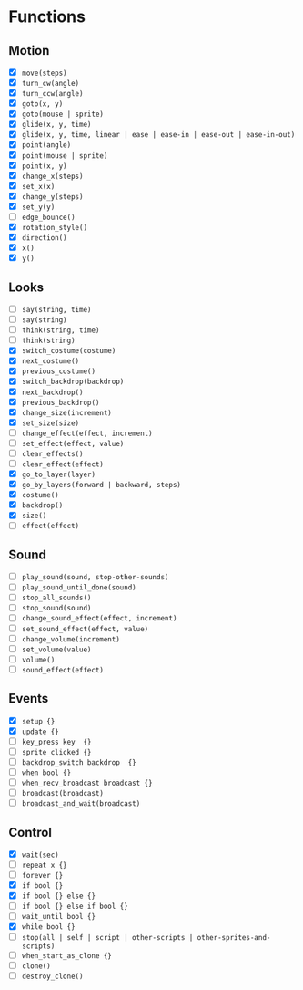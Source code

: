 # Functions

## Motion

- [x] `move(steps)`
- [x] `turn_cw(angle)`
- [x] `turn_ccw(angle)`
- [x] `goto(x, y)`
- [x] `goto(mouse | sprite)`
- [x] `glide(x, y, time)`
- [x] `glide(x, y, time, linear | ease | ease-in | ease-out | ease-in-out)`
- [x] `point(angle)`
- [x] `point(mouse | sprite)`
- [x] `point(x, y)`
- [x] `change_x(steps)`
- [x] `set_x(x)`
- [x] `change_y(steps)`
- [x] `set_y(y)`
- [ ] `edge_bounce()`
- [x] `rotation_style()`
- [x] `direction()`
- [x] `x()`
- [x] `y()`

## Looks

- [ ] `say(string, time)`
- [ ] `say(string)`
- [ ] `think(string, time)`
- [ ] `think(string)`
- [x] `switch_costume(costume)`
- [x] `next_costume()`
- [x] `previous_costume()`
- [x] `switch_backdrop(backdrop)`
- [x] `next_backdrop()`
- [x] `previous_backdrop()`
- [x] `change_size(increment)`
- [x] `set_size(size)`
- [ ] `change_effect(effect, increment)`
- [ ] `set_effect(effect, value)`
- [ ] `clear_effects()`
- [ ] `clear_effect(effect)`
- [x] `go_to_layer(layer)`
- [x] `go_by_layers(forward | backward, steps)`
- [x] `costume()`
- [x] `backdrop()`
- [x] `size()`
- [ ] `effect(effect)`

## Sound

- [ ] `play_sound(sound, stop-other-sounds)`
- [ ] `play_sound_until_done(sound)`
- [ ] `stop_all_sounds()`
- [ ] `stop_sound(sound)`
- [ ] `change_sound_effect(effect, increment)`
- [ ] `set_sound_effect(effect, value)`
- [ ] `change_volume(increment)`
- [ ] `set_volume(value)`
- [ ] `volume()`
- [ ] `sound_effect(effect)`

## Events

- [x] `setup {}`
- [x] `update {}`
- [ ] `key_press key  {}`
- [ ] `sprite_clicked {}`
- [ ] `backdrop_switch backdrop  {}`
- [ ] `when bool {}`
- [ ] `when_recv_broadcast broadcast {}`
- [ ] `broadcast(broadcast)`
- [ ] `broadcast_and_wait(broadcast)`

## Control
- [x] `wait(sec)`
- [ ] `repeat x {}`
- [ ] `forever {}`
- [x] `if bool {}`
- [x] `if bool {} else {}`
- [ ] `if bool {} else if bool {}`
- [ ] `wait_until bool {}`
- [x] `while bool {}`
- [ ] `stop(all | self | script | other-scripts | other-sprites-and-scripts)`
- [ ] `when_start_as_clone {}`
- [ ] `clone()`
- [ ] `destroy_clone()`
